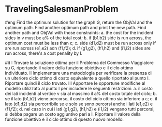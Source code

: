 # TravelingSalesmanProblem

#eng
Find the optimum solution for the graph G, return the ObjVal and the optimum path.
Find another optimum path and print the new path.
Find another path and ObjVal with those constraints:
a. the cost for the incident sides in v must be a% of the total cost;
b. if (b1,b2) side is run across, the optimum cost must be less than c;
c. side (d1,d2) must be run across only if are run across (e1,e2) adn (f1,f2);
d. if (g1,g2), (h1,h2) and (i1,i2) sides are run across, there's a cost penality by l.

#it
I Trovare la soluzione ottima per il Problema del Commesso Viaggiatore su G, riportando il valore della funzione obiettivo e il ciclo ottimo individuato.
II Implementare una metodologia per verificare la presenza di un ulteriore ciclo ottimo di costo equivalente a quello riportato al punto I. Riportare quindi il ciclo trovato.
III Apportare le opportune modifiche al modello utilizzato al punto I per includere le seguenti restrizioni:
a. il costo dei lati incidenti al vertice v sia al massimo il a% del costo totale del ciclo;
b. se il lato (b1,b2) viene percorso, il costo del ciclo ottimo sia inferiore a c;
c. il lato (d1,d2) sia percorribile se e solo se sono percorsi anche i lati (e1,e2) e (f1,f2);
d. nel caso in cui i lati (g1,g2), (h1,h2) e (i1,i2) vengano tutti percorsi, si debba pagare un costo aggiuntivo
pari a l.
Riportare il valore della funzione obiettivo e il ciclo ottimo di questo nuovo modello.

